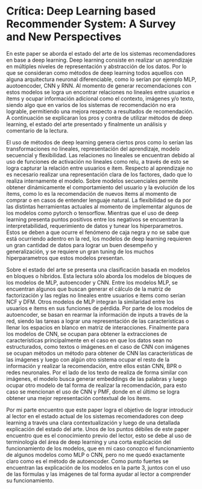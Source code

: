 # Crítica: Deep Learning based Recommender System: A Survey and New Perspectives

En este paper se aborda el estado del arte de los sistemas recomendadores en base a deep learning. Deep learning consiste en realizar un aprendizaje en múltiples niveles de representación y abstracción de los datos. Por lo que se consideran como métodos de deep learning todos aquellos con alguna arquitectura neuronal diferenciable, como lo serían por ejemplo  MLP, auotoencoder, CNN y RNN. Al momento de generar recomendaciones con estos modelos se logra un encontrar relaciones no lineales entre usuarios e ítems y ocupar información adicional como el contexto, imágenes y/o texto, siendo algo que en varios de los sistemas de recomendación no era lograble, permitiendo una mejora respecto a resultados de recomendación.  A continuación se explicaran los pros y contra de utilizar métodos de deep learning, el estado del arte presentado y finalmente un análisis y comentario de la lectura.

El uso de métodos de deep learning genera ciertos pros como lo serían las transformaciones no lineales, representación del aprendizaje, modelo secuencial y flexibilidad. Las relaciones no lineales se encuentran debido al uso de funciones de activación no lineales como relu, a través de esto se logra capturar la relación entre usuarios e ítem. Respecto al aprendizaje no es necesario realizar una representación clara de los factores, dado que lo realiza internamente el modelo. Sobre modelos secuenciales permite obtener dinámicamente el comportamiento del usuario y la evolución de los ítems, como lo es la recomendación de nuevos ítems al momento de comprar o en casos de entender lenguaje natural. La flexibilidad se da por las distintas herramientas actuales al momento de implementar algunos de los modelos como pytorch o tensorflow. Mientras que el uso de deep learning presenta puntos positivos entre los negativos se encuentran la interpretabilidad, requerimiento de datos y tunear los hiperparametros. Estos se deben a que ocurre el fenómeno de caja negra y no se sabe que está ocurriendo adentro en la red, los modelos de deep learning requieren un gran cantidad de datos para lograr un buen desempeño y generalización, y  se requiere un gran tuning de los muchos hiperparametros que estos modelos presentan.


Sobre el estado del arte se presenta una clasificación basada en modelos en bloques o híbridos. Esta lectura sólo aborda los modelos de bloques de los modelos de MLP, autoencoder y CNN. Entre los modelos MLP, se encuentran algunos que buscan generar el cálculo de la matriz de factorización y las reglas no lineales entre usuarios e ítems como serían NCF y DFM. Otros modelos de MLP integran la similaridad entre los usuarios e ítems en sus funciones de pérdida.  Por parte de los modelos de autoencoder, se basan en rearmar la información de inputs a través de la red, siendo las tareas a lograr una representación de las características o llenar los espacios en blanco en matriz de interacciones. Finalmente para los modelos de CNN, se ocupan para obtener la extracciones de características principalmente en el caso en que los datos sean no estructurados, como textos o imágenes.en el caso de CNN con imágenes se ocupan métodos un método para obtener de CNN las características de las imágenes y luego con algún otro sistema ocupar el resto de la información y realizar la recomendación, entre ellos están  CNN, BPR o redes neuronales. Por el lado de los texto de realiza de forma similar con imágenes, el modelo busca generar embeddings de las palabras y luego ocupar otro modelo de tal forma de realizar la recomendación, para esto caso se mencionan el uso de CNN y PMF, donde en el último se logra obtener una mejor representación contextual de los ítems.


Por mi parte encuentro que este paper logra el objetivo de lograr introducir al lector en el estado actual de los sistemas recomendadores con deep learning a través una clara contextualización y luego de una detallada explicación del estado del arte. Unos de los puntos débiles de este paper encuentro que es el conocimiento previo del lector, esto se debe al uso de terminología del área de deep learning y una corta explicación del funcionamiento de los modelos, que en mi caso conozco el funcionamiento de algunos modelos como MLP o CNN, pero no me quedó exactamente claro como es el método de autoencoder. Como punto fuertes se encuentran las explicación de los modelos en la parte 3, juntos con el uso de las fórmulas y las imágenes de tal forma ayudar al lector a comprender su funcionamiento. 
